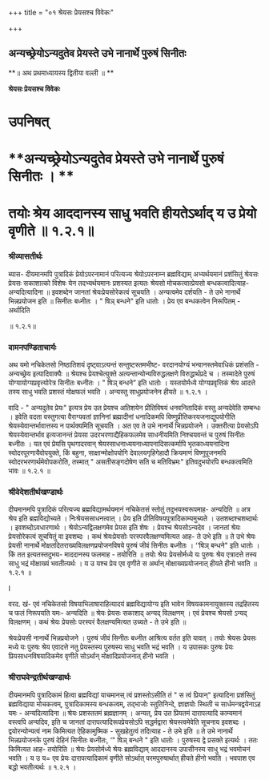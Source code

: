 +++
title = "०१ श्रेयसः प्रेयसश्च विवेकः"

+++


## अन्यच्छ्रेयोऽन्यदुतेव प्रेयस्ते उभे नानार्थे पुरुषं सिनीतः

**॥ अथ प्रथमाध्यायस्य द्वितीया वल्ली ॥ **

**श्रेयसः प्रेयसश्च विवेकः**

# **उपनिषत्**

# **अन्यच्छ्रेयोऽन्यदुतेव प्रेयस्ते उभे नानार्थे पुरुषं सिनीतः । **

# **तयोः श्रेय आददानस्य साधु भवति हीयतेऽर्थाद् य उ प्रेयो वृणीते ॥ १.२.१॥**

### श्रीव्यासतीर्थ**ः**

ब्यास- दीयमानमपि पुत्रादिकं प्रेयोऽपरनामानं परित्यज्य श्रेयोऽपरनाम्न ब्रह्मविद्याम् अभ्यर्थयमानं प्रशंसितुं श्रेयसः प्रेयसः सकाशात्को विशेषः येन तदभ्यर्थयमानः प्रशस्यत इत्यतः श्रेयसो मोचकत्वात्प्रेयसो बन्धकत्वादित्याह- अन्यदित्यादिना ॥ इवशब्देन जानतां श्रेयःप्रेयसोरेकत्वं सूचयति । अन्यत्वमेव दर्शयति - ते उभे नानार्थे भिन्नप्रयोजन इति ॥ सिनीतः बध्नीतः । " षिञ् बन्धने" इति धातोः । प्रेय एव बन्धकत्वेन निरूपितम् - अर्थादिति

॥ १.२.१॥

### **वामनपण्डिताचार्यः**

अथ यमो नचिकेतसो निष्ठातिशयं दृष्ट्वाऽत्यन्तं सन्तुष्टस्तमभीष्ट- वरदानयोग्यं भन्वानस्तमेवाधिकं प्रशंसति - अन्यच्छ्रेय इत्यादिवाक्यैः ॥ श्रेयश्च प्रेयश्चेत्युक्ते अत्यन्तान्योन्यविरुद्धलक्षणे विरुद्धार्थप्रदे च । तस्मादेते पुरुषं योग्यायोग्यप्रवृत्त्योरेत्र सिनीतः बध्नीतः । " षिञ् बन्धने” इति धातोः । यस्तयोर्मध्ये योग्यप्रवृत्तिकं श्रेय आदत्ते तस्य साधु भवति प्रशस्तं मोक्षफलं भवति । अन्यस्तु साधुप्रयोजनेन हीयते ॥ १.२.१ ।

वादि - " अन्यदुतेव प्रेयः" इत्यत्र प्रेय उत प्रेयश्च अतिशयेन प्रीतिविषयं धनवनितादिकं वस्तु अन्यदेवेति सम्बन्धः । इवेति वदता वस्तुगत्या वैराग्यवतां ज्ञानिनां ब्रह्मादीनां धनादिकमपि विष्णुप्रीतिकरयजनाद्युपयोगीति श्रेयस्येवान्तर्भावात्तस्य न पार्थक्यमिति सूचयति । अत एव ते उभे नानार्थे भिन्नप्रयोजने । उक्तरीत्या प्रेयसोऽपि श्रेयस्येवान्तर्भाव इत्यजानन्तं प्रेयसा उदरभरणाद्यैहिकफलमेव साधनीयमिति निश्चयवन्तं च पुरुषं सिनीतः बध्नीतः । यत एवं प्रेयसि पृथगादरवान् श्रेयस्साधनाध्ययनाध्यापनादिसत्कर्मापि भृतकाध्ययनादिना स्वोदरपूरणायैवोपयुक्ते, किं बहुना, साक्षान्मोक्षोपयोगि देवालयगृहिगेहादौ क्रियमाणं विष्णुपूजनमपि स्वोदरभरणार्थमेवोपकरोति, तस्मात् " असतीसङ्गदोषेण सति च मतिविभ्रमः" इतिवदुभयोरपि बन्धकत्वमिति भावः ॥ १.२.१ ॥

### **श्रीवेदेशतीर्थखण्डार्थः**

दीयमानमपि पुत्रादिकं परित्यज्य ब्रह्मविद्यामर्थयमानं नचिकेतसं स्तोतुं तदुभयस्वरूपमाह- अन्यदिति ॥ अत्र श्रेय इति ब्रह्मविद्योच्यते । निःश्रेयससाधनत्वात् । प्रेय इति प्रीतिविषयपुत्रादिकाम्यमुच्यते । उतशब्दश्चशब्दार्थः । इवशब्दोऽवधारणार्थः । श्रेयोऽन्यद्विलक्षणमेव प्रेयस इति शेषः । प्रेयश्च श्रेयसोऽन्यदेव । जानतां श्रेयः प्रेयसोरेकत्वं सूचयितुं वा इवशब्दः । कथं श्रेयःप्रेयसोः परस्परवैलक्षण्यमित्यत आह- ते उभे इति ॥ ते उभे श्रेयः प्रेयसी नानार्थे मोक्षतदितराख्यविलक्षणप्रयोजनविषये पुरुषं जीवं सिनीतः बध्नीतः । ‘‘षिञ् बन्धने" इति धातोः । किं तत इत्यतस्तदुभय- माददानस्य फलमाह - तयोरिति ॥ तयोः श्रेयः प्रेयसोर्मध्ये यः पुरुषः श्रेय एत्रादत्ते तस्य साधु भद्रं मोक्षाख्यं भवतीत्यर्थः । य उ यश्च प्रेय एव वृणीते स अर्थान् मोक्षाख्यप्रयोजनात् हीयते हीनो भवति ॥ १.२.१ ॥

I

वरद. खं- एवं नचिकेतसो विषयाभिलाषाराहित्यादयं ब्रह्मविद्यायोग्य इति भावेन विषयकामनायुक्तस्य तद्रहितस्य च फलं निरूपयति यमः- अन्यदिति ॥ श्रेयः प्रेयसः सकाशाद् अन्यद् विलक्षणम् । एवं प्रेयश्च श्रेयसो ऽन्यद् विलक्षणम् । कथं श्रेयः प्रेयसोः परस्परं वैलक्षण्यमित्यत उच्यते - ते उभे इति ॥

श्रेयःप्रेयसी नानार्थे भिन्नप्रयोजने । पुरुषं जीवं सिनीतः बध्नीत आश्रित्य वर्तत इति यावत् । तयोः श्रेयसः प्रेयसः मध्ये यः पुरुषः श्रेय एवादत्ते नतु प्रेयस्तस्य पुरुषस्य साधु भवति भद्रं भवति । य उपासकः पुरुषः प्रेयः प्रियसाधनविषयादिकमेव वृणीते सोऽर्थान् मोक्षादिप्रयोजनात् हीनो भवति ।

### **श्रीराघवेन्द्रतीर्थखण्डार्थः**

दीयमानमपि पुत्रादिकामं हित्वा ब्रह्मविद्यां याचमानस् त्वं प्रशस्तोऽसीति तं " स त्वं प्रियान्" इत्यादिना प्रशंसितुं ब्रह्मविद्याया मोचकत्वम्, पुत्रादिकामस्य बन्धकत्वम्, तद्भाजोः स्तुतिनिन्दे, ज्ञाज्ञयोः स्थिती च सार्धमन्त्रद्वयेनाऽह यमः - अन्यदित्यादिना ॥ श्रेयः प्रशस्ततमं ब्रह्मज्ञानम् । अन्यत्, प्रेय उत प्रियतमं दारापत्यादि काम्यमानं वस्त्वपि अन्यदिव, इति च जानतां दारापत्यादिरूपप्रेयसोऽपि सद्धर्मद्वारा श्रेयस्त्वमेवेति सूचनाय इवशब्दः । द्वयोरन्योन्यत्वं नाम किमित्यत ऐहिकामुष्मिक - सुखहेतुत्वं तदित्याह - ते उभे इति ॥ ते उभे नानार्थे भिन्नप्रयोजनके पुरुषं देहिनं सिनीतः बध्नीतः, ‘" षिञ् बन्धने " इति धातोः । पुरुषस्य द्वे प्रसक्ते इत्यर्थः । ततः किमित्यत आह- तयोरिति ॥ श्रेयः प्रेयसोर्मध्ये श्रेयः ब्रह्मविद्याम् आददानस्य उपासीनस्य साधु भद्रं भवमोचनं भवति । य उ य= एव प्रेयः दारापत्यादिकामं वृणीते सोऽर्थात् परमपुरुषार्थात् हीयते हीनो भवति । भवपाश एव बद्धो भवतीत्यर्थः ॥ १.२.१ ।

